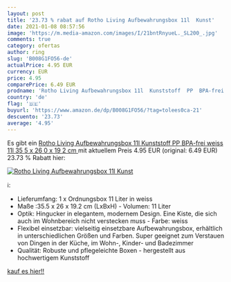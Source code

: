 ```yaml
---
layout: post
title: '23.73 % rabat auf Rotho Living Aufbewahrungsbox 11l  Kunst'
date: 2021-01-08 08:57:56
image: 'https://m.media-amazon.com/images/I/21bntRnyueL._SL200_.jpg'
comments: true
category: ofertas
author: ring
slug: 'B008G1FO56-de'
actualPrice: 4.95 EUR
currency: EUR
price: 4.95
comparePrice: 6.49 EUR
prodname: 'Rotho Living Aufbewahrungsbox 11l  Kunststoff  PP  BPA-frei  weiss  11l  35 5 x 26 0 x 19 2 cm '
country: 'de'
flag: '🇩🇪'
buyurl: 'https://www.amazon.de/dp/B008G1FO56/?tag=tolees0ca-21'
descuento: '23.73'
average: '4.95'
---
```


Es gibt ein [Rotho Living Aufbewahrungsbox 11l  Kunststoff  PP  BPA-frei  weiss  11l  35 5 x 26 0 x 19 2 cm ](https://www.amazon.de/dp/B008G1FO56/?tag=tolees0ca-21) mit aktuellem Preis 4.95 EUR (original: 6.49 EUR) 23.73 % Rabatt hier:

[![Rotho Living Aufbewahrungsbox 11l  Kunst](https://m.media-amazon.com/images/I/21bntRnyueL._SL200_.jpg)](https://www.amazon.de/dp/B008G1FO56/?tag=tolees0ca-21)

ℹ️:

- Lieferumfang: 1 x Ordnungsbox 11 Liter in weiss
- Maße :35.5 x 26 x 19.2 cm (LxBxH) - Volumen: 11 Liter
- Optik: Hingucker in elegantem, modernem Design. Eine Kiste, die sich auch im Wohnbereich nicht verstecken muss - Farbe: weiss
- Flexibel einsetzbar: vielseitig einsetzbare Aufbewahrungsbox, erhältlich in unterschiedlichen Größen und Farben. Super geeignet zum Verstauen von Dingen in der Küche, im Wohn-, Kinder- und Badezimmer
- Qualität: Robuste und pflegeleichte Boxen - hergestellt aus hochwertigem Kunststoff

[kauf es hier!!](https://www.amazon.de/dp/B008G1FO56/?tag=tolees0ca-21)

